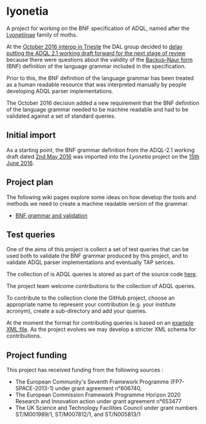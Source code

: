 # lyonetia
A project for working on the BNF specification of ADQL, named after the <a href='http://ukmoths.org.uk/systematic-list/#Lyonetiinae'>Lyonetiinae</a> family of moths.

At the [October 2016 interop in Trieste](http://www.adass2016.inaf.it/index.php/13-ivoa-interop) the DAL group decided to [delay putting the ADQL 2.1 working draft forward for the next stage of review](http://wiki.ivoa.net/internal/IVOA/InteropOct2016DAL/adql-20161022-002.pdf#5) because there were questions about the validity of the [Backus–Naur form](https://en.wikipedia.org/wiki/Backus%E2%80%93Naur_form) (BNF) definition of the language grammar included in the specification.

Prior to this, the BNF definition of the language grammar has been treated as a human readable resource that was interpreted manually by people developing ADQL parser implementations.
 
The October 2016 decision added a new requirement that the BNF definition of the language grammar needed to be machine readable and had to be validated against a set of standard queries.

## Initial import
As a starting point, the BNF grammar definition from the ADQL-2.1 working draft dated [2nd May 2016](http://www.ivoa.net/documents/ADQL/20160502/index.html) was imported into the *Lyonetia* project on the [15th June 2016](https://github.com/ivoa/lyonetia/commit/0a30d7fa4ee306bf49c0aefbbf50b845918fbe16).

## Project plan 

The following wiki pages explore some ideas on how develop the tools and methods we need to create a machine readable version of the grammar.

* [BNF grammar and validation](../../wiki/BNF-grammar-and-validation)

## Test queries

One of the aims of this project is collect a set of test queries that can be used both to validate the BNF grammar produced by this project, and to validate ADQL parser implementations and eventually TAP serices.

The collection of is ADQL queries is stored as part of the source code [here](tree/master/src/adql).

The project team welcome contributions to the collection of ADQL queries.

To contribute to the collection clone the GitHub project, choose an appropriate name to represent your contribution (e.g. your institute acronym), create a sub-directory and add your queries.

At the moment the format for contributing queries is based on an [example XML file](blob/master/src/adql/roe/example.xml). As the project evolves we may develop a stricter XML schema for contributions.

## Project funding 

This project has received funding from the following sources :
* The European Community's Seventh Framework Programme (FP7-SPACE-2013-1) under grant agreement n°606740, 
* The European Commission Framework Programme Horizon 2020 Research and Innovation action under grant agreement n°653477
* The UK Science and Technology Facilities Council under grant numbers ST/M001989/1, ST/M007812/1, and ST/N005813/1

